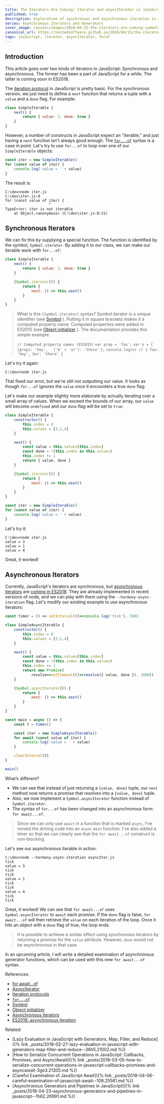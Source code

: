 ```yaml
---
title: The Iterators Are Coming! Iterator and asyncIterator in JavaScript
published: true
description: Exploration of synchronous and asynchronous iteration in JavaScript
series: Asynchronous Iterators and Generators
cover_image: /assets/images/2018-04-15-the-iterators-are-coming-symboliterator-and-symbolasynciterator-in-javascript-hj.26637/qajkvzn46l1ql7k1rhtg.jpg
canonical_url: https://nestedsoftware.github.io/2018/04/15/the-iterators-are-coming-symboliterator-and-symbolasynciterator-in-javascript-hj.26637.html
tags: javascript, iterator, asyncIterator, forof
---
```


## Introduction

This article goes over two kinds of iterators in JavaScript: Synchronous and asynchronous. The former has been a part of JavaScript for a while. The latter is coming soon in ES2018. 

The [iteration protocol](https://developer.mozilla.org/en-US/docs/Web/JavaScript/Reference/Iteration_protocols) in JavaScript is pretty basic. For the synchronous version, we just need to define a `next` function that returns a tuple with a `value` and a `done` flag. For example:

```javascript
class SimpleIterable {
	next() {
		return { value: 3, done: true }
	}
}  
```

However, a number of constructs in JavaScript expect an "iterable," and just having a `next` function isn't always good enough. The [`for...of`](https://developer.mozilla.org/en-US/docs/Web/JavaScript/Reference/Statements/for...of) syntax is a case in point. Let's try to use `for...of` to loop over one of our `SimpleIterable` objects:

```javascript
const iter = new SimpleIterable()
for (const value of iter) {
	console.log('value = ' + value)
}
```

The result is:

```
C:\dev>node iter.js
C:\dev\iter.js:8
for (const value of iter) {
                    ^
TypeError: iter is not iterable
    at Object.<anonymous> (C:\dev\iter.js:8:21)
```

## Synchronous Iterators

We can fix this by supplying a special function. The function is identified by the symbol, `Symbol.iterator`. By adding it to our class, we can make our iterable work with `for...of`:

```javascript
class SimpleIterable {
	next() {
		return { value: 3, done: true }
	}

	[Symbol.iterator]() {
		return {
			next: () => this.next()
		}
	}
}
```
>What is this `[Symbol.iterator]` syntax? Symbol.iterator is a unique identifier (see [Symbol](https://developer.mozilla.org/en-US/docs/Web/JavaScript/Reference/Global_Objects/Symbol) ). Putting it in square brackets makes it a computed property name. Computed properties were added in ES2015 (see [Object initializer](https://developer.mozilla.org/en-US/docs/Web/JavaScript/Reference/Operators/Object_initializer) ). The documentation provides this simple example:
>
>`// Computed property names (ES2015)`
>`var prop = 'foo';`
>`var o = {`
>`  [prop]: 'hey',`
>`  ['b' + 'ar']: 'there'`
>`};`
>`console.log(o) // { foo: 'hey', bar: 'there' }`
>

Let's try it again:

```
C:\dev>node iter.js
```

That fixed our error, but we're still not outputting our value. It looks as though `for...of` ignores the `value` once it encounters a true `done` flag.

Let's make our example slightly more elaborate by actually iterating over a small array of values. When we exceed the bounds of our array, our `value` will become `undefined` and our `done` flag will be set to `true`:

```javascript
class SimpleIterable {
	constructor() {
		this.index = 0
		this.values = [3,1,4]
	}

	next() {
		const value = this.values[this.index]
		const done = !(this.index in this.values)
		this.index += 1
		return { value, done }
	}

	[Symbol.iterator]() {
		return {
			next: () => this.next()
		}
	}	
}

const iter = new SimpleIterable()
for (const value of iter) {
	console.log('value = ' + value)
}
```

Let's try it:

```
C:\dev>node iter.js
value = 3
value = 1
value = 4
```

Great, it worked!

## Asynchronous Iterators

Currently, JavaScript's iterators are synchronous, but [asynchronous iterators](https://github.com/tc39/proposal-async-iteration) are [coming in ES2018](http://2ality.com/2016/10/asynchronous-iteration.html). They are already implemented in recent versions of node, and we can play with them using the `--harmony-async-iteration` flag. Let's modify our existing example to use asynchronous iterators:

```javascript
const timer = () => setInterval(()=>console.log('tick'), 500)

class SimpleAsyncIterable {
	constructor() {
		this.index = 0
		this.values = [3,1,4]
	}

	next() {
		const value = this.values[this.index]
		const done = !(this.index in this.values)
		this.index += 1
		return new Promise(
			resolve=>setTimeout(()=>resolve({ value, done }), 1000))
	}

	[Symbol.asyncIterator]() {
		return {
			next: () => this.next()
		}
	}	
}

const main = async () => {
	const t = timer()

	const iter = new SimpleAsyncIterable()
	for await (const value of iter) {
		console.log('value = ' + value)
	}

	clearInterval(t)	
}

main()
```

What’s different?

* We can see that instead of just returning a `{value, done}` tuple, our `next` method now returns a promise that _resolves_ into a `{value, done}` tuple.
* Also, we now implement a `Symbol.asyncIterator` function instead of `Symbol.iterator`. 
* The syntax of `for...of` has been changed into an asynchronous form: `for await...of`. 

>Since we can only use `await` in a function that is marked `async`, I've moved the driving code into an `async` `main` function. I've also added a timer so that we can clearly see that the `for await...of` construct is non-blocking. 

Let's see our asynchronous iterable in action:
 

```
C:\dev>node --harmony-async-iteration asyncIter.js
tick
value = 3
tick
tick
value = 1
tick
tick
value = 4
tick
tick
```

Great, it worked! We can see that `for await...of` uses `Symbol.asyncIterator` to `await` each promise. If the `done` flag is false, `for await...of` will then retrieve the `value` on each iteration of the loop. Once it hits an object with a `done` flag of true, the loop ends.

> It is possible to achieve a similar effect using synchronous iterators by returning a promise for the `value` attribute. However, `done` would not be asynchronous in that case.

In an upcoming article, I will write a detailed examination of asynchronous generator functions, which can be used with this new `for await...of` syntax.

References:

* [for await...of](https://developer.mozilla.org/en-US/docs/Web/JavaScript/Reference/Statements/for-await...of)
* [AsyncIterator](https://developer.mozilla.org/en-US/docs/Web/JavaScript/Reference/Global_Objects/Symbol/asyncIterator)
* [Iteration protocols](https://developer.mozilla.org/en-US/docs/Web/JavaScript/Reference/Iteration_protocols)
* [`for...of`](https://developer.mozilla.org/en-US/docs/Web/JavaScript/Reference/Statements/for...of)
* [Symbol](https://developer.mozilla.org/en-US/docs/Web/JavaScript/Reference/Global_Objects/Symbol)
* [Object initializer](https://developer.mozilla.org/en-US/docs/Web/JavaScript/Reference/Operators/Object_initializer)
* [Asynchronous iterators](https://github.com/tc39/proposal-async-iteration)
* [ES2018: asynchronous iteration](http://2ality.com/2016/10/asynchronous-iteration.html)

Related:

* [Lazy Evaluation in JavaScript with Generators, Map, Filter, and Reduce]({% link _posts/2018-02-27-lazy-evaluation-in-javascript-with-generators-map-filter-and-reduce--36h5.21002.md %})
* [How to Serialize Concurrent Operations in JavaScript: Callbacks, Promises, and Async/Await]({% link _posts/2018-03-05-how-to-serialize-concurrent-operations-in-javascript-callbacks-promises-and-asyncawait-3ge3.21305.md %})
* [Careful Examination of JavaScript Await]({% link _posts/2018-04-06-careful-examination-of-javascript-await--109.25561.md %})
* [Asynchronous Generators and Pipelines in JavaScript]({% link _posts/2018-04-23-asynchronous-generators-and-pipelines-in-javascript--1h62.26991.md %})
